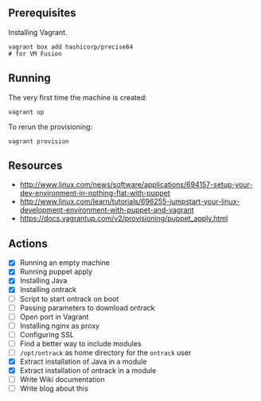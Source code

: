 ## Prerequisites

Installing Vagrant.

	vagrant box add hashicorp/precise64
	# for VM Fusion
	
## Running

The very first time the machine is created:

    vagrant up

To rerun the provisioning:

    vagrant provision

## Resources

* http://www.linux.com/news/software/applications/694157-setup-your-dev-environment-in-nothing-flat-with-puppet
* http://www.linux.com/learn/tutorials/696255-jumpstart-your-linux-development-environment-with-puppet-and-vagrant
* https://docs.vagrantup.com/v2/provisioning/puppet_apply.html

## Actions

* [x] Running an empty machine
* [x] Running puppet apply
* [x] Installing Java
* [x] Installing ontrack
* [ ] Script to start ontrack on boot
* [ ] Passing parameters to download ontrack
* [ ] Open port in Vagrant
* [ ] Installing nginx as proxy
* [ ] Configuring SSL
* [ ] Find a better way to include modules
* [ ] `/opt/ontrack` as home directory for the `ontrack` user
* [x] Extract installation of Java in a module
* [x] Extract installation of ontrack in a module
* [ ] Write Wiki documentation
* [ ] Write blog about this
